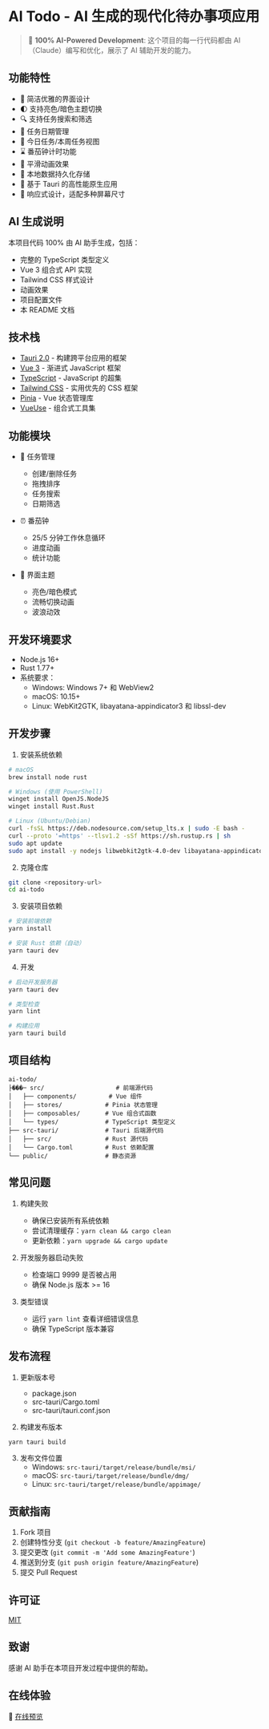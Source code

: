 # AI Todo - AI 生成的现代化待办事项应用

> 🤖 **100% AI-Powered Development**: 这个项目的每一行代码都由 AI（Claude）编写和优化，展示了 AI 辅助开发的能力。

## 功能特性

- 🎯 简洁优雅的界面设计
- 🌓 支持亮色/暗色主题切换
- 🔍 支持任务搜索和筛选
- 📅 任务日期管理
- 🎯 今日任务/本周任务视图
- ⌛ 番茄钟计时功能
- 🎨 平滑动画效果
- 💾 本地数据持久化存储
- 🚀 基于 Tauri 的高性能原生应用
- 📱 响应式设计，适配多种屏幕尺寸

## AI 生成说明

本项目代码 100% 由 AI 助手生成，包括：
- 完整的 TypeScript 类型定义
- Vue 3 组合式 API 实现
- Tailwind CSS 样式设计
- 动画效果
- 项目配置文件
- 本 README 文档

## 技术栈

- [Tauri 2.0](https://tauri.app/) - 构建跨平台应用的框架
- [Vue 3](https://vuejs.org/) - 渐进式 JavaScript 框架
- [TypeScript](https://www.typescriptlang.org/) - JavaScript 的超集
- [Tailwind CSS](https://tailwindcss.com/) - 实用优先的 CSS 框架
- [Pinia](https://pinia.vuejs.org/) - Vue 状态管理库
- [VueUse](https://vueuse.org/) - 组合式工具集

## 功能模块

- 📝 任务管理
  - 创建/删除任务
  - 拖拽排序
  - 任务搜索
  - 日期筛选

- ⏰ 番茄钟
  - 25/5 分钟工作休息循环
  - 进度动画
  - 统计功能

- 🎨 界面主题
  - 亮色/暗色模式
  - 流畅切换动画
  - 波浪动效

## 开发环境要求

- Node.js 16+
- Rust 1.77+
- 系统要求：
  - Windows: Windows 7+ 和 WebView2
  - macOS: 10.15+
  - Linux: WebKit2GTK, libayatana-appindicator3 和 libssl-dev

## 开发步骤

1. 安装系统依赖

```bash
# macOS
brew install node rust

# Windows (使用 PowerShell)
winget install OpenJS.NodeJS
winget install Rust.Rust

# Linux (Ubuntu/Debian)
curl -fsSL https://deb.nodesource.com/setup_lts.x | sudo -E bash -
curl --proto '=https' --tlsv1.2 -sSf https://sh.rustup.rs | sh
sudo apt update
sudo apt install -y nodejs libwebkit2gtk-4.0-dev libayatana-appindicator3-dev libssl-dev
```

2. 克隆仓库

```bash
git clone <repository-url>
cd ai-todo
```

3. 安装项目依赖

```bash
# 安装前端依赖
yarn install

# 安装 Rust 依赖（自动）
yarn tauri dev
```

4. 开发

```bash
# 启动开发服务器
yarn tauri dev

# 类型检查
yarn lint

# 构建应用
yarn tauri build
```

## 项目结构

```
ai-todo/
├���─ src/                    # 前端源代码
│   ├── components/         # Vue 组件
│   ├── stores/            # Pinia 状态管理
│   ├── composables/       # Vue 组合式函数
│   └── types/             # TypeScript 类型定义
├── src-tauri/             # Tauri 后端源代码
│   ├── src/               # Rust 源代码
│   └── Cargo.toml         # Rust 依赖配置
└── public/                # 静态资源
```

## 常见问题

1. 构建失败
   - 确保已安装所有系统依赖
   - 尝试清理缓存：`yarn clean && cargo clean`
   - 更新依赖：`yarn upgrade && cargo update`

2. 开发服务器启动失败
   - 检查端口 9999 是否被占用
   - 确保 Node.js 版本 >= 16

3. 类型错误
   - 运行 `yarn lint` 查看详细错误信息
   - 确保 TypeScript 版本兼容

## 发布流程

1. 更新版本号
   - package.json
   - src-tauri/Cargo.toml
   - src-tauri/tauri.conf.json

2. 构建发布版本
```bash
yarn tauri build
```

3. 发布文件位置
   - Windows: `src-tauri/target/release/bundle/msi/`
   - macOS: `src-tauri/target/release/bundle/dmg/`
   - Linux: `src-tauri/target/release/bundle/appimage/`

## 贡献指南

1. Fork 项目
2. 创建特性分支 (`git checkout -b feature/AmazingFeature`)
3. 提交更改 (`git commit -m 'Add some AmazingFeature'`)
4. 推送到分支 (`git push origin feature/AmazingFeature`)
5. 提交 Pull Request

## 许可证

[MIT](LICENSE)

## 致谢

感谢 AI 助手在本项目开发过程中提供的帮助。

## 在线体验

🌈 [在线预览](https://lvhao.github.io/ai-todo/)
